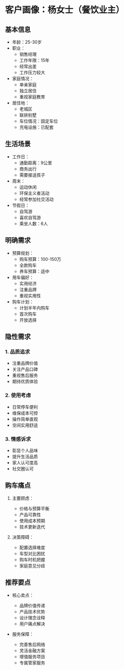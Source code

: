 # 客户画像：杨女士（餐饮业主）

## 基本信息
- 年龄：25-30岁
- 职业：
  - 销售经理
  - 工作年限：15年
  - 经常出差
  - 工作压力较大
- 家庭情况：
  - 单亲家庭
  - 独立居住
  - 重视家庭教育
- 居住地：
  - 老城区
  - 联排别墅
  - 车位情况：固定车位
  - 充电设施：已配套

## 生活场景
- 工作日：
  - 通勤距离：9公里
  - 商务出行
  - 需要接送孩子
- 周末：
  - 运动休闲
  - 环保主义者活动
  - 经常参加社交活动
- 节假日：
  - 自驾游
  - 喜欢自驾游
  - 乘坐人数：6人

## 明确需求
- 预算规划：
  - 购车预算：100-150万
  - 全款购车
  - 养车预算：适中
- 用车偏好：
  - 实用经济
  - 注重品牌
  - 重视实用性
- 购车计划：
  - 计划半年内购车
  - 首次购车
  - 开放选择

## 隐性需求
### 1. 品质追求
- 注重品牌价值
- 关注产品口碑
- 重视售后服务
- 期待优质体验

### 2. 使用考虑
- 日常停车便利
- 维保成本可控
- 操作简单直观
- 空间实用舒适

### 3. 情感诉求
- 彰显个人品味
- 提升生活品质
- 家人认可度高
- 社交圈认可

## 购车痛点
1. 主要顾虑：
   - 价格与预算平衡
   - 产品可靠性
   - 使用成本预期
   - 技术更新迭代

2. 决策障碍：
   - 配置选择难度
   - 车型对比困扰
   - 购车时机把握
   - 家庭意见分歧

## 推荐要点
- 核心卖点：
  - 品牌价值传递
  - 产品技术优势
  - 设计理念诠释
  - 用户痛点解决

- 服务保障：
  - 完善售后网络
  - 灵活金融方案
  - 增值服务项目
  - 专属管家服务